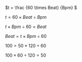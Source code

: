 $t = \frac {60 \times Beat} {Bpm} $

$t = 60 \times Beat \div Bpm$

$t \times Bpm \div 60 = Beat$

$Beat = t \times Bpm \div 60$

$100 = 50 \times 120 \div 60$

$100 \times 60 \div 120 = 50$